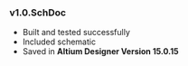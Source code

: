 ### v1.0.SchDoc
- Built and tested successfully
- Included schematic
- Saved in **Altium Designer Version 15.0.15**